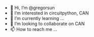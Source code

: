 - 👋 Hi, I’m @gregorsun
- 👀 I’m interested in circuitpython, CAN
- 🌱 I’m currently learning ...
- 💞️ I’m looking to collaborate on CAN
- 📫 How to reach me ...

<!---
gregorsun/gregorsun is a ✨ special ✨ repository because its `README.md` (this file) appears on your GitHub profile.
You can click the Preview link to take a look at your changes.
--->
